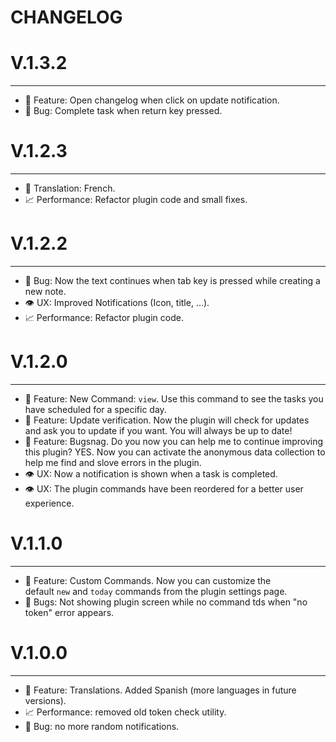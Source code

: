 # CHANGELOG

# V.1.3.2

---

- 🌠 Feature: Open changelog when click on update notification.
- 🐛 Bug: Complete task when return key pressed.

# V.1.2.3

---

- 🔡 Translation: French.
- 📈 Performance: Refactor plugin code and small fixes.

# V.1.2.2

---

- 🐛 Bug: Now the text continues when tab key is pressed while creating a new note.
- 👁 UX: Improved Notifications (Icon, title, ...).
- 📈 Performance: Refactor plugin code.

# V.1.2.0

---

- 🌠 Feature: New Command: `view`. Use this command to see the tasks you have scheduled for a specific day.
- 🌠 Feature: Update verification. Now the plugin will check for updates and ask you to update if you want. You will always be up to date!
- 🌠 Feature: Bugsnag. Do you now you can help me to continue improving this plugin? YES. Now you can activate the anonymous data collection to help me find and slove errors in the plugin.
- 👁 UX: Now a notification is shown when a task is completed.
- 👁 UX: The plugin commands have been reordered for a better user experience.

# V.1.1.0

---

- 🌠 Feature: Custom Commands. Now you can customize the default `new` and `today` commands from the plugin settings page.
- 🐛 Bugs: Not showing plugin screen while no command tds when "no token" error appears.

# V.1.0.0

---

- 🌠 Feature: Translations. Added Spanish (more languages in future versions).
- 📈 Performance: removed old token check utility.
- 🐛 Bug: no more random notifications.
